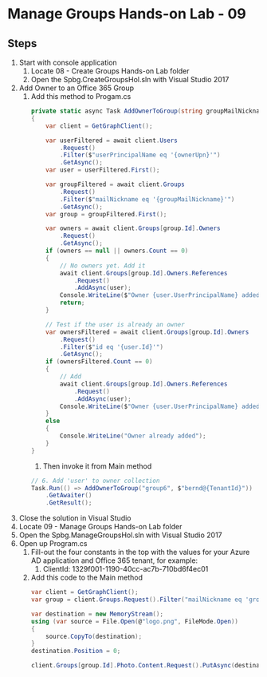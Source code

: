 # Manage Groups Hands-on Lab - 09

## Steps
1. Start with console application
	1. Locate 08 - Create Groups Hands-on Lab folder
	1. Open the Spbg.CreateGroupsHol.sln with Visual Studio 2017
1. Add Owner to an Office 365 Group
	1. Add this method to Progam.cs
		```csharp
		private static async Task AddOwnerToGroup(string groupMailNickname, string ownerUpn)
		{
			var client = GetGraphClient();

			var userFiltered = await client.Users
				.Request()
				.Filter($"userPrincipalName eq '{ownerUpn}'")
				.GetAsync();
			var user = userFiltered.First();

			var groupFiltered = await client.Groups
				.Request()
				.Filter($"mailNickname eq '{groupMailNickname}'")
				.GetAsync();
			var group = groupFiltered.First();

			var owners = await client.Groups[group.Id].Owners
				.Request()
				.GetAsync();
			if (owners == null || owners.Count == 0)
			{
				// No owners yet. Add it
				await client.Groups[group.Id].Owners.References
					.Request()
					.AddAsync(user);
				Console.WriteLine($"Owner {user.UserPrincipalName} added to group {group.Mail}");
				return;
			}

			// Test if the user is already an owner
			var ownersFiltered = await client.Groups[group.Id].Owners
				.Request()
				.Filter($"id eq '{user.Id}'")
				.GetAsync();
			if (ownersFiltered.Count == 0)
			{
				// Add 
				await client.Groups[group.Id].Owners.References
					.Request()
					.AddAsync(user);
				Console.WriteLine($"Owner {user.UserPrincipalName} added to group {group.Mail}");
			}
			else
			{
				Console.WriteLine("Owner already added");
			}
		}
		```
		1. Then invoke it from Main method
		```csharp
		// 6. Add 'user' to owner collection
		Task.Run(() => AddOwnerToGroup("group6", $"bernd@{TenantId}"))
			.GetAwaiter()
			.GetResult();
		```
1. Close the solution in Visual Studio
1. Locate 09 - Manage Groups Hands-on Lab folder
1. Open the Spbg.ManageGroupsHol.sln with Visual Studio 2017
1. Open up Program.cs
	1. Fill-out the four constants in the top with the values for your Azure AD application and Office 365 tenant, for example:
		1. ClientId: 1329f001-1190-40cc-ac7b-710bd6f4ec01
	1. Add this code to the Main method
		```csharp
		var client = GetGraphClient();
		var group = client.Groups.Request().Filter("mailNickname eq 'group2'").GetAsync().Result.FirstOrDefault();

		var destination = new MemoryStream();
		using (var source = File.Open(@"logo.png", FileMode.Open))
		{
			source.CopyTo(destination);
		}
		destination.Position = 0;

		client.Groups[group.Id].Photo.Content.Request().PutAsync(destination).GetAwaiter().GetResult();	```csharp
		```
